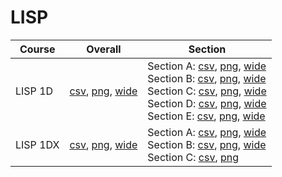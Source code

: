 # LISP

| Course | Overall | Section |
| ------ | ------- | ------- |
| LISP 1D | [csv](https://github.com/UCSD-Historical-Enrollment-Data/2025Summer1/blob/main/overall/LISP%201D.csv), [png](https://raw.githubusercontent.com/UCSD-Historical-Enrollment-Data/2025Summer1/main/plot_overall/LISP%201D.png), [wide](https://raw.githubusercontent.com/UCSD-Historical-Enrollment-Data/2025Summer1/main/plot_overall_wide/LISP%201D.png) | Section A: [csv](https://github.com/UCSD-Historical-Enrollment-Data/2025Summer1/blob/main/section/LISP%201D_A.csv), [png](https://raw.githubusercontent.com/UCSD-Historical-Enrollment-Data/2025Summer1/main/plot_section/LISP%201D_A.png), [wide](https://raw.githubusercontent.com/UCSD-Historical-Enrollment-Data/2025Summer1/main/plot_section_wide/LISP%201D_A.png)<br>Section B: [csv](https://github.com/UCSD-Historical-Enrollment-Data/2025Summer1/blob/main/section/LISP%201D_B.csv), [png](https://raw.githubusercontent.com/UCSD-Historical-Enrollment-Data/2025Summer1/main/plot_section/LISP%201D_B.png), [wide](https://raw.githubusercontent.com/UCSD-Historical-Enrollment-Data/2025Summer1/main/plot_section_wide/LISP%201D_B.png)<br>Section C: [csv](https://github.com/UCSD-Historical-Enrollment-Data/2025Summer1/blob/main/section/LISP%201D_C.csv), [png](https://raw.githubusercontent.com/UCSD-Historical-Enrollment-Data/2025Summer1/main/plot_section/LISP%201D_C.png), [wide](https://raw.githubusercontent.com/UCSD-Historical-Enrollment-Data/2025Summer1/main/plot_section_wide/LISP%201D_C.png)<br>Section D: [csv](https://github.com/UCSD-Historical-Enrollment-Data/2025Summer1/blob/main/section/LISP%201D_D.csv), [png](https://raw.githubusercontent.com/UCSD-Historical-Enrollment-Data/2025Summer1/main/plot_section/LISP%201D_D.png), [wide](https://raw.githubusercontent.com/UCSD-Historical-Enrollment-Data/2025Summer1/main/plot_section_wide/LISP%201D_D.png)<br>Section E: [csv](https://github.com/UCSD-Historical-Enrollment-Data/2025Summer1/blob/main/section/LISP%201D_E.csv), [png](https://raw.githubusercontent.com/UCSD-Historical-Enrollment-Data/2025Summer1/main/plot_section/LISP%201D_E.png), [wide](https://raw.githubusercontent.com/UCSD-Historical-Enrollment-Data/2025Summer1/main/plot_section_wide/LISP%201D_E.png) |
| LISP 1DX | [csv](https://github.com/UCSD-Historical-Enrollment-Data/2025Summer1/blob/main/overall/LISP%201DX.csv), [png](https://raw.githubusercontent.com/UCSD-Historical-Enrollment-Data/2025Summer1/main/plot_overall/LISP%201DX.png), [wide](https://raw.githubusercontent.com/UCSD-Historical-Enrollment-Data/2025Summer1/main/plot_overall_wide/LISP%201DX.png) | Section A: [csv](https://github.com/UCSD-Historical-Enrollment-Data/2025Summer1/blob/main/section/LISP%201DX_A.csv), [png](https://raw.githubusercontent.com/UCSD-Historical-Enrollment-Data/2025Summer1/main/plot_section/LISP%201DX_A.png), [wide](https://raw.githubusercontent.com/UCSD-Historical-Enrollment-Data/2025Summer1/main/plot_section_wide/LISP%201DX_A.png)<br>Section B: [csv](https://github.com/UCSD-Historical-Enrollment-Data/2025Summer1/blob/main/section/LISP%201DX_B.csv), [png](https://raw.githubusercontent.com/UCSD-Historical-Enrollment-Data/2025Summer1/main/plot_section/LISP%201DX_B.png), [wide](https://raw.githubusercontent.com/UCSD-Historical-Enrollment-Data/2025Summer1/main/plot_section_wide/LISP%201DX_B.png)<br>Section C: [csv](https://github.com/UCSD-Historical-Enrollment-Data/2025Summer1/blob/main/section/LISP%201DX_C.csv), [png](https://raw.githubusercontent.com/UCSD-Historical-Enrollment-Data/2025Summer1/main/plot_section/LISP%201DX_C.png) |
